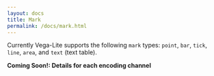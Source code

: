 ```yaml
---
layout: docs
title: Mark
permalink: /docs/mark.html
---
```


Currently Vega-Lite supports the following `mark` types:
`point`, `bar`, `tick`, `line`, `area`, and `text` (text table).

__Coming Soon!: Details for each encoding channel__


<!--
## Point

Point mark can be used with any data type.  It also supports all encoding channels.  

You can create  a dot plots by using `point` with one axis.

```
```

If two axes are encoded, you get scatter plots, which you may additionally encode `color` or `shape`.  

```
```

If you add `size` encoding to a scatter plot, you get a bubble plot instead.  

```
```

You can customize whether to use an open shape or a filled shape using ...
-->

<!--
## Bar

Bar is typically used with one dimension and one quantitative dimension.  

- How orientation is determined
- Bar can be used to create bar chart, stacked bar chart, layered bar chart and grouped bar chart (when combined with facets)
- (Future -- once we have tooltip) -- playing bar's trick with `detail` channel
-->

<!--
## Tick
- Supported data type
- How orientation is determined

-->


<!--
## Line
- Line = ordinal / temporal and typically another measure  
- How sort order is determined
- Custom order for line
- (Future) color
-->


<!--
## Area
- Area = ordinal / temporal and typically another measure  
- How sort order is determined
- Stacking
-->


<!--
Text


-->
